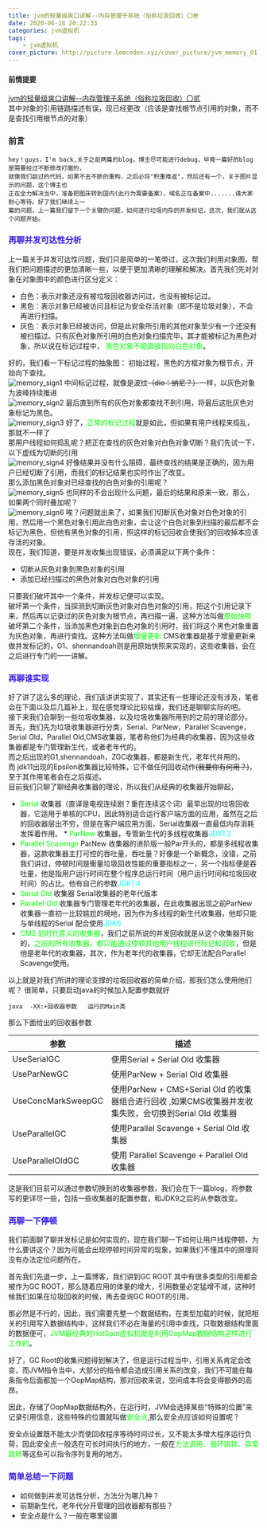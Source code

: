 ```yaml
---
title: jvm的轻量级爽口讲解--内存管理子系统（俗称垃圾回收）〇叁
date: 2020-06-18 20:22:33
categories: jvm虚拟机
tags:
    - jvm虚拟机
cover_picture: http://picture.lemcoden.xyz/cover_picture/jvm_memory_01.png
---
```

#### 前情提要
<a href="https://lemcoden.xyz/2020/05/27/jvm的轻量级爽口讲解-内存管理子系统（俗称垃圾回收）〇贰/">jvm的轻量级爽口讲解--内存管理子系统（俗称垃圾回收）〇贰</a><br/>
其中对象的引用链路描述有误，现已经更改（应该是查找根节点引用的对象，而不是查找引用根节点的对象）
### 前言
```
hey！guys，I'm back,关于之前两篇的blog，博主尽可能进行debug，毕竟一篇好的blog是需要经过不断修改打磨的，
就像我们敲过的代码，如果不去不断的重构，之后必将"积重难返"，然后还有一个，关于图片显示的问题，这个博主也
正在全力解决当中，准备把图床转到国内(此行为需要备案)，域名正在备案中.......请大家耐心等待。好了我们继续上一
篇的问题，上一篇我们留下一个关键的问题，如何进行垃圾内存的并发标记，这次，我们就从这个问题开始。
```

### <font color=#3.5169E1> 再聊并发可达性分析</font>

<!--more-->

上一篇关于并发可达性问题，我们只是简单的一笔带过，这次我们利用对象图，帮我们把问题描述的更加清晰一些，以便于更加清晰的理解和解决。首先我们先对对象在对象图中的颜色进行区分定义：
* 白色：表示对象还没有被垃圾回收器访问过，也没有被标记过。
* 黑色：表示对象已经被访问且标记为安全存活对象（即不是垃圾对象），不会再进行扫描。
* 灰色：表示对象已经被访问，但是此对象所引用的其他对象至少有一个还没有被扫描过。只有灰色对象所引用的白色对象扫描完毕，其才能被标记为黑色对象，所以说在标记过程中， <font color=#00ff00>黑色对象不能直接指向白色对象</font>。<br/>

好的，我们看一下标记过程的抽象图：
初始过程，黑色的方框对象为根节点，开始向下查找。<br>
![memory_sign1](http://picture.lemcoden.xyz/jvm_memory_manage/memory_sign1.png)
中间标记过程，就像是波纹~~（dio：纳尼？）~~一样，以灰色对象为波峰持续推进</br>
![memory_sign2](http://picture.lemcoden.xyz/jvm_memory_manage/memory_sign2.png)
最后直到所有的灰色对象都查找不到引用，将最后这批灰色对象标记为黑色。</br>
![memory_sign3](http://picture.lemcoden.xyz/jvm_memory_manage/memory_sign3.png)
好了，<font color=#00ff00 >正常的标记过程</font>就是如此，但如果有用户线程来捣乱，那就不一样了<br/>
那用户线程如何捣乱呢？把正在查找的灰色对象对白色对象切断？我们先试一下，以下虚线为切断的引用<br/>
![memory_sign4](http://picture.lemcoden.xyz/jvm_memory_manage/memory_sign4.png)
好像结果并没有什么阻碍，最终查找的结果是正确的，因为用户已经切断了引用，而我们的标记结果也实时作出了改变。<br/>
那么添加黑色对象对已经查找的白色对象的引用呢？<br/>
![memory_sign5](http://picture.lemcoden.xyz/jvm_memory_manage/memory_sign5.png)
也同样的不会出现什么问题，最后的结果和原来一致，那么，如果两个同时叠加呢？<br/>
![memory_sign6](http://picture.lemcoden.xyz/jvm_memory_manage/memory_sign6.png)
唉？问题就出来了，如果我们切断灰色对象对白色对象的引用，然后用一个黑色对象引用此白色对象，会让这个白色对象到扫描的最后都不会标记为黑色，但他有黑色对象的引用，照这样的标记回收会使我们的回收掉本应该存活的对象。<br/>
现在，我们知道，要是并发收集出现错误，必须满足以下两个条件：
* 切断从灰色对象到黑色对象的引用
* 添加已经扫描过的黑色对象对白色对象的引用

只要我们破坏其中一个条件，并发标记便可以实现。<br/>
破坏第一个条件，当探测到切断灰色对象对白色对象的引用，把这个引用记录下来，然后再以记录过的灰色对象为根节点，再扫描一遍，这种方法叫做<font color=#00ff00 >原始快照</font><br/>
破坏第二个条件，当添加黑色对象到白色对象的引用时，我们将这个黑色对象重置为灰色对象，再进行查找。这种方法叫做<font color=#00ff00>增量更新</font>
CMS收集器是基于增量更新来做并发标记的，G1、shennandoah则是用原始快照来实现的，这些收集器，会在之后进行专门的一一讲解。

###  <font color=#3.5169E1> 再聊谁实现</font>
好了讲了这么多的理论，我们该讲讲实现了，其实还有一些理论还没有涉及，笔者会在下面以及后几篇补上，现在感觉理论比较枯燥，我们还是聊聊实际的吧。<br/>
接下来我们会聊到一些垃圾收集器，以及垃圾收集器所用到的之前的理论部分。<br/>
首先，我们先为垃圾收集器进行分类，Serial、ParNew，Parallel  Scavenge，Serial Old，Parallel Old,CMS收集器，笔者称他们为经典的收集器，因为这些收集器都是专门管理新生代，或者老年代的。<br/>
而之后出现的G1,shennandoah，ZGC收集器，都是新生代，老年代并用的。<br/>
而 jdk11出现的Epsilon收集器比较特殊，它不做任何回收动作~~(我要你有何用？)~~，至于其作用笔者会在之后描述。<br/>
目前我们只聊了聊经典收集器的理论，所以我们从经典的收集器开始聊起，<br/>
* <font color=#00ff00>  Serial </font>收集器（直译是电视连续剧？重在连续这个词）最早出现的垃圾回收器，它适用于单核的CPU，因此特别适合运行客户端方面的应用，虽然在之后的回收器层出不穷，但是在客户端应用方面，Serial收集器一直最低内存消耗发挥着作用。
*<font color=#00ff00>  ParNew   </font>收集器，专管新生代的多线程收集器<font color=#00FFFF>JDK1.3</font>
* <font color=#00ff00> Parallel Scavenge  </font>ParNew 收集器的进阶版一般Par开头的，都是多线程收集器，这款收集器主打可控的吞吐量，吞吐量？好像是一个新概念，没错，之前我们讲过，停顿时间是衡量垃圾回收性能的重要指标之一，另一个指标便是吞吐量，他是指用户运行时间在整个程序总运行时间（用户运行时间和垃圾回收时间）的占比。他有自己的参数<font color=#00FFFF>JDK1.4</font>
* <font color=#00ff00> Serial Old</font> 收集器 Serial收集器的老年代版本
* <font color=#00ff00> Parallel Old </font>收集器专门管理老年代的收集器，在此收集器出现之前ParNew 收集器一直初一比较尴尬的境地，因为作为多线程的新生代收集器，他却只能与单线程的Serial 配合使用<font color=#00FFFF>JDK6</font>
* <font color=#00ff00> CMS 划时代意义的收集器</font>，我们之前所说的并发回收就是从这个收集器开始的，<font color=#00ff00>之前的所有收集器，都只能通过停顿其他用户线程进行标记和回收</font>，但是他是老年代的收集器，其次，作为老年代的收集器，它却无法配合Parallel Scavenge使用。

以上就是对我们所讲的理论支撑的垃圾回收器的简单介绍，那我们怎么使用他们呢？
很简单，只要启动java的时候加入配置参数就好
```
java  -XX:+回收器参数   运行的Main类
```
那么下面给出的回收器参数

 参数        |  描述   |
 ------------- | ------------------------------
 UseSerialGC   |  使用Serial + Serial Old 收集器   
 UseParNewGC   |  使用ParNew + Serial Old 收集器
 UseConcMarkSweepGC   | 使用ParNew + CMS+Serial Old 的收集器组合进行回收 ,如果CMS收集器并发收集失败，会切换到Serial Old 收集器
 UseParallelGC |  使用Parallel Scavenge + Serial Old 收集器
 UseParallelOldGC | 使用 Parallel Scavenge + Parallel Old 收集器

这是我们目前可以通过参数切换到的收集器参数，我们会在下一篇blog，将参数写的更详尽一些，包括一些收集器的配置参数，和JDK9之后的从参数改变。

###  <font color=#3.5169E1>  再聊一下停顿</font>
我们前面聊了聊并发标记是如何实现的，现在我们聊一下如何让用户线程停顿，为什么要讲这个？因为可能会出现停顿时间异常的现象，如果我们不懂其中的原理将没有办法定位问题所在。<br/>

首先我们先退一步，上一篇博客，我们讲到GC ROOT 其中有很多类型的引用都会被作为GC ROOT，那么随着应用的体量的增大，引用数量必定猛增不减，这种时候我们如果在垃圾回收的时候，再去查询GC ROOT的引用，<br/>

那必然是不行的，因此，我们需要先整一个数据结构，在类型加载的时候，就把相关的引用写入数据结构中，这样我们不必在海量的引用中查找，只取数据结构里面的数据便可，<font color=#00ff00>JVM最经典的HotSpot虚拟机就是利用OopMap数据结构这样进行工作的</font>。<br/>

好了，GC Root的收集问题得到解决了，但是运行过程当中，引用关系肯定会改变，而JVM指令当中，大部分的指令都会造成引用关系的改变，我们不可能在每条指令后面都加一个OopMap结构，那对回收来说，空间成本将会变得额外的高昂。<br/>

因此，存储了OopMap数据结构外，在运行时，JVM会选择某些“特殊的位置”来记录引用信息，这些特殊的位置就叫做<font color=#00ff00>安全点</font>,那么安全点应该如何设置呢？<br/>

安全点设置既不能太少而使回收程序等待时间过长，又不能太多增大程序运行负荷，因此安全点一般选在可长时间执行的地方，一般在<font color=#00ff00>方法调用、循环跳转、异常跳转</font>等这些可以指令序列复用的地方。<br/>

### <font color=#3.5169E1>简单总结一下问题</font>
* 如何做到并发可达性分析，方法分为哪几种？
* 前期新生代，老年代分开管理的回收器都有那些？
* 安全点是什么？一般在哪里设置
